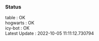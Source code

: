 ### Status


table : OK  
hogwarts : OK  
icy-bot : OK  
Latest Update : 2022-10-05 11:11:12.730794

